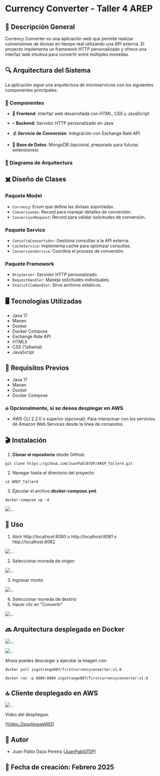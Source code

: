# Currency Converter - Taller 4 AREP

## 📌 Descripción General

Currency Converter es una aplicación web que permite realizar conversiones de divisas en tiempo real utilizando una API externa. El proyecto implementa un framework HTTP personalizado y ofrece una interfaz web intuitiva para convertir entre múltiples monedas.

## 🔍 Arquitectura del Sistema

La aplicación sigue una arquitectura de microservicios con los siguientes componentes principales:

### 🔨 Componentes

- 👀 **Frontend**: Interfaz web desarrollada con HTML, CSS y JavaScript

- 💀 **Backend**: Servidor HTTP personalizado en Java

- 💰 **Servicio de Conversión**: Integración con Exchange Rate API

- 🛒 **Base de Datos**: MongoDB (opcional, preparado para futuras extensiones)

### 🗿 Diagrama de Arquitectura

## ✖️ Diseño de Clases

### Paquete Model

- `Currency`: Enum que define las divisas soportadas.
- `Conversiones`: Record para manejar detalles de conversión.
- `ConversionRequest`: Record para validar solicitudes de conversión.

### Paquete Service

- `ConsultaConvertidor`: Gestiona consultas a la API externa.
- `CacheService`: Implementa caché para optimizar consultas.
- `ConversionService`: Coordina el proceso de conversión.

### Paquete Framework

- `HttpServer`: Servidor HTTP personalizado.
- `RequestHandler`: Maneja solicitudes individuales.
- `StaticFileHandler`: Sirve archivos estáticos.

## 🖥️ Tecnologías Utilizadas

- Java 17
- Maven
- Docker
- Docker Compose
- Exchange Rate API
- HTML5
- CSS (Tailwind)
- JavaScript

## 🧷 Requisitos Previos

- Java 17
- Maven
- Docker
- Docker Compose

### 🔝 Opcionalmente, si se desea desplegar en AWS

- AWS CLI 2.2.0 o superior (opcional): Para interactuar con los servicios de Amazon Web Services desde la línea de comandos.

## 🎬 Instalación 

1. **Clonar el repositorio** desde GitHub:

```git clone https://github.com/JuanPabl07DP/AREP_Taller4.git```

2. Navegar hasta el directorio del proyecto:

```cd AREP_Taller4```

3. Ejecutar el archivo **docker-compose.yml**:

```docker-compose up -d```

![...](img/img_4.png)

## 🚀 Uso

1. Abrir http://localhost:8080 o http://localhost:8081 o http://localhost:8082

![...](img/img.png)

2. Seleccionar moneda de origen 

![...](img/img_1.png)

3. Ingresar monto 

![...](img/img_2.png)

4. Seleccionar moneda de destino 
5. Hacer clic en "Convertir"

![...](img/img_3.png)

## 🔜 Arquitectura desplegada en Docker

![...](img/img_5.png)

![...](img/img_6.png)

Ahora puedes descargar y ejecutar la imagen con:

```docker pull ingstrange007/firstcurrencyconverter:v1.0```

```docker run -p 8080:8080 ingstrange007/firstcurrencyconverter:v1.0```


## 🔝 Cliente desplegado en AWS

![...](img/img_7.png)

Video del despliegue:

([Video_DespliegueAWS](./img/VideoFuncionamientoNubeAWS.mp4))

## 📌 Autor

- Juan Pablo Daza Pereira ([JuanPabl07DP](https://github.com/JuanPabl07DP))

## 📅 **Fecha de creación: Febrero 2025**

